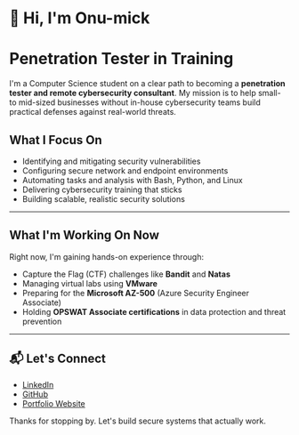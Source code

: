 # 👋 Hi, I'm Onu-mick

# Penetration Tester in Training

I'm a Computer Science student on a clear path to becoming a **penetration tester and remote cybersecurity consultant**. My mission is to help small- to mid-sized businesses without in-house cybersecurity teams build practical defenses against real-world threats.

## What I Focus On

- Identifying and mitigating security vulnerabilities
- Configuring secure network and endpoint environments
- Automating tasks and analysis with Bash, Python, and Linux
- Delivering cybersecurity training that sticks
- Building scalable, realistic security solutions

---

## What I'm Working On Now

Right now, I'm gaining hands-on experience through:

- Capture the Flag (CTF) challenges like **Bandit** and **Natas**
- Managing virtual labs using **VMware**
- Preparing for the **Microsoft AZ-500** (Azure Security Engineer Associate)
- Holding **OPSWAT Associate certifications** in data protection and threat prevention

---

## 📬 Let's Connect

- [LinkedIn](https://linkedin.com/in/onumick)
- [GitHub](https://github.com/onumick)
- [Portfolio Website](https://onumick.me/)

Thanks for stopping by. Let's build secure systems that actually work.
